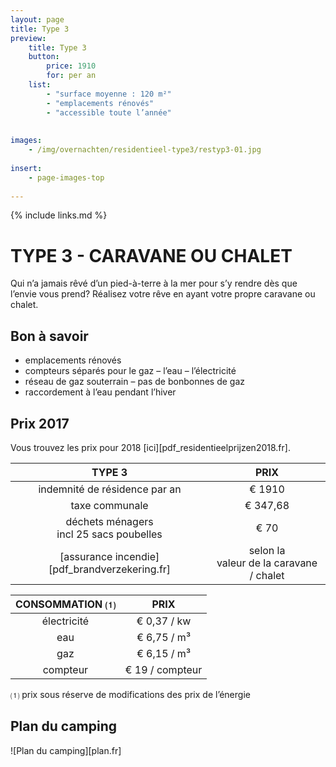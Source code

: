 ```yaml
---
layout: page
title: Type 3
preview: 
    title: Type 3
    button:
        price: 1910
        for: per an
    list:
        - "surface moyenne : 120 m²"
        - "emplacements rénovés"
        - "accessible toute l’année"
       
        
images:
    - /img/overnachten/residentieel-type3/restyp3-01.jpg
    
insert:
    - page-images-top
    
---
```


{% include links.md %}

# TYPE 3 - CARAVANE OU CHALET

Qui n’a jamais rêvé d’un pied-à-terre à la mer pour s’y rendre dès que l’envie vous prend? Réalisez votre rêve en ayant votre propre caravane ou chalet.


## Bon à savoir

- emplacements rénovés
- compteurs séparés pour le gaz – l’eau – l’électricité
- réseau de gaz souterrain – pas de bonbonnes de gaz
- raccordement à l’eau pendant l’hiver


## Prix 2017

Vous trouvez les prix pour 2018 [ici][pdf_residentieelprijzen2018.fr].

TYPE 3                |PRIX           |
:--------------------:|:--------------:|
indemnité de résidence par an |€ 1910               
taxe communale                |€ 347,68 
déchets ménagers<br>incl 25 sacs poubelles<br> | € 70   
[assurance incendie][pdf_brandverzekering.fr]     |selon la<br>valeur de la caravane / chalet

CONSOMMATION ⑴        |PRIX        |
:--------------------:|:-------------:|
électricité           | € 0,37 / kw        
eau                   | € 6,75 / m³
gaz                   | € 6,15 / m³       
compteur              | € 19 / compteur  

⑴ prix sous réserve de modifications des prix de l’énergie

## Plan du camping

![Plan du camping][plan.fr]
